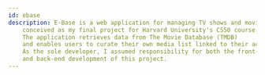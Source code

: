```yaml
---
id: ebase
description: E-Base is a web application for managing TV shows and movies, 
    conceived as my final project for Harvard University's CS50 course.
    The application retrieves data from The Movie Database (TMDB)
    and enables users to curate their own media list linked to their account. 
    As the sole developer, I assumed responsibility for both the front-end
    and back-end development of this project.
---
```

